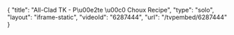 {
    "title": "All-Clad TK - P\u00e2te \u00c0 Choux Recipe",
    "type": "solo",
    "layout": "iframe-static",
    "videoId": "6287444",
    "url": "\/tvpembed\/6287444"
}